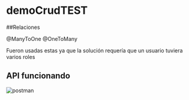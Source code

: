 # demoCrudTEST

##Relaciones

@ManyToOne 
@OneToMany

Fueron usadas estas ya que la solución requería que un usuario tuviera varios roles


## API funcionando

![postman](https://user-images.githubusercontent.com/88160386/165667955-ed606da1-3048-4560-8315-4663b100de0d.png)
